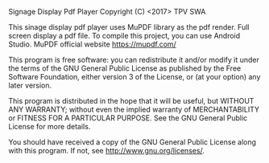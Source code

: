 Signage Display Pdf Player
Copyright (C) <2017>  TPV SWA

This sinage display pdf player uses MuPDF library as the pdf render.
Full screen display a pdf file. To compile this project, you can use Android Studio.
MuPDF official website https://mupdf.com/


This program is free software: you can redistribute it and/or modify
it under the terms of the GNU General Public License as published by
the Free Software Foundation, either version 3 of the License, or
(at your option) any later version.

This program is distributed in the hope that it will be useful,
but WITHOUT ANY WARRANTY; without even the implied warranty of
MERCHANTABILITY or FITNESS FOR A PARTICULAR PURPOSE.  See the
GNU General Public License for more details.

You should have received a copy of the GNU General Public License
along with this program. If not, see <http://www.gnu.org/licenses/>.
